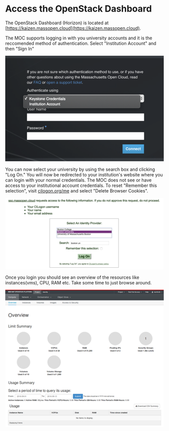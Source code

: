 # Access the OpenStack Dashboard

The OpenStack Dashboard (Horizon) is located at [https://kaizen.massopen.cloud](https://kaizen.massopen.cloud).

The MOC supports logging in with you university accounts and it is the reccomended method of authentication. Select "Institution Account" and then "Sign In"

![](img/openstack_login.png)

You can now select your university by using the search box and clicking "Log On." You will now be redirected to your institution's website where you can login with your normal credentials. The MOC does not see or have access to your institutional account credentials. To reset "Remember this selection", visit [cilogon.org/me](https://cilogon.org/me) and select "Delete Browser Cookies".

![](img/cilogon.png)

Once you login you should see an overview of the resources like instances(vms), CPU, RAM etc. Take some time to just browse around.

![](img/compute_overview.png)
